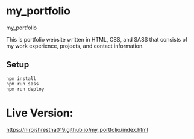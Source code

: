 # my_portfolio
my_portfolio

This is portfolio website written in HTML, CSS, and SASS that consists of my work experience, projects, and contact information.

## Setup
```
npm install
npm run sass
npm run deploy
```

# Live Version: 
https://nirojshrestha019.github.io/my_portfolio/index.html
